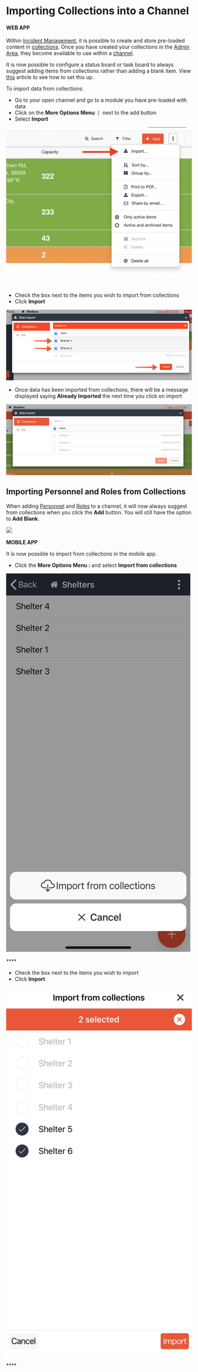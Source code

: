 # Importing Collections into a Channel

#### WEB APP

Within [Incident Management](../../getting-started.md), it is possible to create and store pre-loaded content in [collections](./). Once you have created your collections in the [Admin Area](../), they become available to use within a [channel](../../channels/). 

It is now possible to configure a status board or task board to always suggest adding items from collections rather than adding a blank item. View [this](suggest-from-collections-versus-always-create-a-blank-item.md) article to see how to set this up.   
  
To import data from collections:

* Go to your open channel and go to a module you have pre-loaded with data
* Click on the **More Options Menu ⋮** next to the add button
* Select **Import**

![](../../../.gitbook/assets/screen-shot-2021-09-15-at-1.28.41-pm.png)

* Check the box next to the items you wish to import from collections
* Click **Import**

![](../../../.gitbook/assets/2021-09-16-at-11.08.png)

* Once data has been imported from collections, there will be a message displayed saying **Already Imported** the next time you click on import

![](../../../.gitbook/assets/screen-shot-2021-09-15-at-1.19.52-pm.png)

## Importing Personnel and Roles from Collections

When adding [Personnel](../../personnel/) and [Roles](../../roles/) to a channel, it will now always suggest from collections when you click the **Add** button. You will still have the option to **Add Blank**. 

![](../../../.gitbook/assets/2021-09-16-at-12.16.gif)

**MOBILE APP**

It is now possible to import from collections in the mobile app. 

* Click the **More Options Menu :** and select **Import from collections**

![](../../../.gitbook/assets/import-from-collections-mobile.jpg)

\*\*\*\*

* Check the box next to the items you wish to import
* Click **Import**

![](../../../.gitbook/assets/import-from-collections-mobile-2.jpg)

\*\*\*\*





